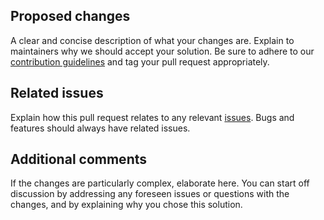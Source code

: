 ## Proposed changes
A clear and concise description of what your changes are. Explain to maintainers why we should accept your solution. Be sure to adhere to our [contribution guidelines](../../CONTRIBUTING.md) and tag your pull request appropriately.

## Related issues
Explain how this pull request relates to any relevant [issues](https://github.com/LastTalon/Vigilant/issues). Bugs and features should always have related issues.

## Additional comments
If the changes are particularly complex, elaborate here. You can start off discussion by addressing any foreseen issues or questions with the changes, and by explaining why you chose this solution.
